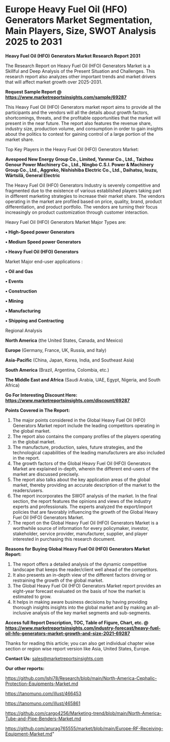 # Europe Heavy Fuel Oil (HFO) Generators Market Segmentation, Main Players, Size, SWOT Analysis 2025 to 2031

<strong>Heavy Fuel Oil (HFO) Generators Market Research Report 2031</strong>

The Research Report on Heavy Fuel Oil (HFO) Generators Market is a Skillful and Deep Analysis of the Present Situation and Challenges. This research report also analyzes other important trends and market drivers that will affect market growth over 2025-2031.

<strong>Request Sample Report @ <a href=https://www.marketreportsinsights.com/sample/69287>https://www.marketreportsinsights.com/sample/69287</a></strong>

This Heavy Fuel Oil (HFO) Generators market report aims to provide all the participants and the vendors will all the details about growth factors, shortcomings, threats, and the profitable opportunities that the market will present in the near future. The report also features the revenue share, industry size, production volume, and consumption in order to gain insights about the politics to contest for gaining control of a large portion of the market share.

Top Key Players in the Heavy Fuel Oil (HFO) Generators Market:

<strong>Avespeed New Energy Group Co., Limited, Yanmar Co., Ltd., Taizhou Genour Power Machinery Co., Ltd., Ningbo C.S.I. Power & Machinery Group Co., Ltd., Aggreko, Nishishiba Electric Co., Ltd., Daihatsu, Isuzu, Wärtsilä, General Electric</strong>

The Heavy Fuel Oil (HFO) Generators Industry is severely competitive and fragmented due to the existence of various established players taking part in different marketing strategies to increase their market share. The vendors operating in the market are profiled based on price, quality, brand, product differentiation, and product portfolio. The vendors are turning their focus increasingly on product customization through customer interaction.

Heavy Fuel Oil (HFO) Generators Market Major Types are:

<strong>• High-Speed power Generators

• Medium Speed power Generators

• Heavy Fuel Oil (HFO) Generators</strong>

Market Major end-user applications :

<strong>• Oil and Gas

• Events

• Construction

• Mining

• Manufacturing

• Shipping and Contracting</strong>

Regional Analysis

</u><strong><b>North America</b></strong> (the United States, Canada, and Mexico)

<strong><b>Europe </b></strong>(Germany, France, UK, Russia, and Italy)

<strong><b>Asia-Pacific</b></strong> (China, Japan, Korea, India, and Southeast Asia)

<strong><b>South America</b></strong> (Brazil, Argentina, Colombia, etc.)

<strong><b>The Middle East and Africa</b></strong> (Saudi Arabia, UAE, Egypt, Nigeria, and South Africa)

<strong>Go For Interesting Discount Here: <a href=https://www.marketreportsinsights.com/discount/69287>https://www.marketreportsinsights.com/discount/69287</a></strong>

<strong>Points Covered in The Report:</strong>
<ol>
  <li>The major points considered in the Global Heavy Fuel Oil (HFO) Generators Market report include the leading competitors operating in the global market.</li>
  <li>The report also contains the company profiles of the players operating in the global market.</li>
  <li>The manufacture, production, sales, future strategies, and the technological capabilities of the leading manufacturers are also included in the report.</li>
  <li>The growth factors of the Global Heavy Fuel Oil (HFO) Generators Market are explained in-depth, wherein the different end-users of the market are discussed precisely.</li>
  <li>The report also talks about the key application areas of the global market, thereby providing an accurate description of the market to the readers/users.</li>
  <li>The report incorporates the SWOT analysis of the market. In the final section, the report features the opinions and views of the industry experts and professionals. The experts analyzed the export/import policies that are favorably influencing the growth of the Global Heavy Fuel Oil (HFO) Generators Market.</li>
  <li>The report on the Global Heavy Fuel Oil (HFO) Generators Market is a worthwhile source of information for every policymaker, investor, stakeholder, service provider, manufacturer, supplier, and player interested in purchasing this research document.</li>
</ol>
<strong>Reasons for Buying Global Heavy Fuel Oil (HFO) Generators Market Report:</strong>

<ol>
  <li>The report offers a detailed analysis of the dynamic competitive landscape that keeps the reader/client well ahead of the competitors.</li>
  <li>It also presents an in-depth view of the different factors driving or restraining the growth of the global market.</li>
  <li>The Global Heavy Fuel Oil (HFO) Generators Market report provides an eight-year forecast evaluated on the basis of how the market is estimated to grow.</li>
  <li>It helps in making aware business decisions by having providing thorough insights insights into the global market and by making an all-inclusive analysis of the key market segments and sub-segments.</li>
</ol>
<strong>Access full Report Description, TOC, Table of Figure, Chart, etc. @ <a href=https://www.marketreportsinsights.com/industry-forecast/heavy-fuel-oil-hfo-generators-market-growth-and-size-2021-69287>https://www.marketreportsinsights.com/industry-forecast/heavy-fuel-oil-hfo-generators-market-growth-and-size-2021-69287</a></strong>


Thanks for reading this article; you can also get individual chapter wise section or region wise report version like Asia, United States, Europe.

<strong>Contact Us:</strong>
sales@marketreportsinsights.com

<strong>Our other reports:</strong>

<a href=https://github.com/Ishi78/Research/blob/main/North-America-Cephalic-Protection-Equipments-Market.md>https://github.com/Ishi78/Research/blob/main/North-America-Cephalic-Protection-Equipments-Market.md</a>

<a href=https://tanomuno.com/illust/466453>https://tanomuno.com/illust/466453</a>

<a href=https://tanomuno.com/illust/465861>https://tanomuno.com/illust/465861</a>

<a href=https://github.com/cargo4256/Marketing-trend/blob/main/North-America-Tube-and-Pipe-Benders-Market.md>https://github.com/cargo4256/Marketing-trend/blob/main/North-America-Tube-and-Pipe-Benders-Market.md</a>

<a href=https://github.com/anurag765555/market/blob/main/Europe-RF-Receiving-Equipment-Market.md>https://github.com/anurag765555/market/blob/main/Europe-RF-Receiving-Equipment-Market.md</a>"
